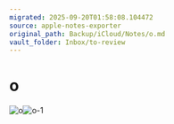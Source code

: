 ```yaml
---
migrated: 2025-09-20T01:58:08.104472
source: apple-notes-exporter
original_path: Backup/iCloud/Notes/o.md
vault_folder: Inbox/to-review
---
```

# o

![o](images/o.png)![o-1](images/o-1.png)
